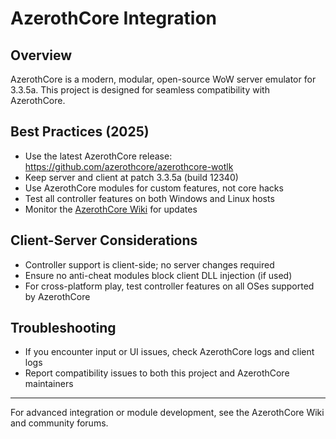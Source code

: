 # AzerothCore Integration

## Overview
AzerothCore is a modern, modular, open-source WoW server emulator for 3.3.5a. This project is designed for seamless compatibility with AzerothCore.

## Best Practices (2025)
- Use the latest AzerothCore release: https://github.com/azerothcore/azerothcore-wotlk
- Keep server and client at patch 3.3.5a (build 12340)
- Use AzerothCore modules for custom features, not core hacks
- Test all controller features on both Windows and Linux hosts
- Monitor the [AzerothCore Wiki](https://github.com/azerothcore/wiki) for updates

## Client-Server Considerations
- Controller support is client-side; no server changes required
- Ensure no anti-cheat modules block client DLL injection (if used)
- For cross-platform play, test controller features on all OSes supported by AzerothCore

## Troubleshooting
- If you encounter input or UI issues, check AzerothCore logs and client logs
- Report compatibility issues to both this project and AzerothCore maintainers

---

For advanced integration or module development, see the AzerothCore Wiki and community forums.
